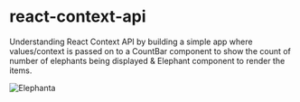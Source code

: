 # react-context-api
Understanding React Context API by building a simple app where values/context is passed on to a CountBar component to show the count of number of elephants being displayed & Elephant component to render the items.

![Elephanta](https://i.ibb.co/hdRPJ5F/elephanta.png)
